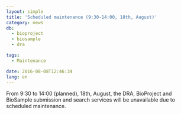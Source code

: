 ```yaml
---
layout: simple
title: 'Scheduled maintenance (9:30-14:00, 18th, August)'
category: news
db:
  - bioproject
  - biosample
  - dra

tags:
  - Maintenance

date: 2016-08-08T12:46:34
lang: en
---
```


From 9:30 to 14:00 (planned), 18th, August, the DRA, BioProject and BioSample submission and search services will be unavailable due to scheduled maintenance.
